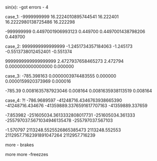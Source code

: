 sin(x): -got errors - 4

case_1:
-9999999999
16.2224010895744541	16.222401
16.2222980138725486	16.222298

-999999999
0.4497001906993123	0.449700
0.4497001438798206	0.449700

case_2:
9999999999999999
-1.2451734357184063	-1.245173
-0.5513738012452401	-0.551374

9999999999999999999
2.4727937658465273	2.472794
0.0000000000000000	0.000000

case_3:
-785.398163
0.0000003974483555	0.000000
0.0000159920373969	0.000016

-785.39
0.0081635787923046	0.008164
0.0081635938113519	0.008164

case_4:										?!
-786.9689597
-41248716.4346763938665390	-41248716.434676
-41359889.3376591617707163	-41359889.337659

-7.853982
	-251605034.3613332808017731	-251605034.361333
	-255797037.5671034946135478	-255797037.567103

-1.570797
	2113248.5525526865385473	2113248.552553
	2112957.7162391891047264	2112957.716239


more - brakes

more more -freezzes
